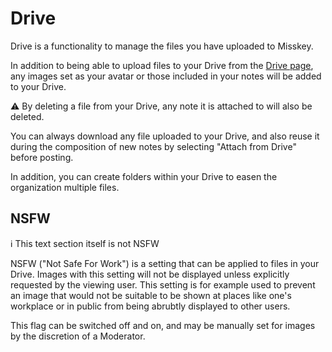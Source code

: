 # Drive
Drive is a functionality to manage the files you have uploaded to Misskey.

In addition to being able to upload files to your Drive from the [Drive page](/my/drive), any images set as your avatar or those included in your notes will be added to your Drive.

<div class="warn">⚠️ By deleting a file from your Drive, any note it is attached to will also be deleted.</div>

You can always download any file uploaded to your Drive, and also reuse it during the composition of new notes by selecting "Attach from Drive" before posting.

In addition, you can create folders within your Drive to easen the organization multiple files.

## NSFW
<div class="info">ℹ️ This text section itself is not NSFW</div>

NSFW ("Not Safe For Work") is a setting that can be applied to files in your Drive. Images with this setting will not be displayed unless explicitly requested by the viewing user. This setting is for example used to prevent an image that would not be suitable to be shown at places like one's workplace or in public from being abrubtly displayed to other users.

This flag can be switched off and on, and may be manually set for images by the discretion of a Moderator.
